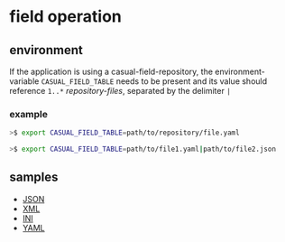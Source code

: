 # field operation

## environment

If the application is using a casual-field-repository, the environment-variable `CASUAL_FIELD_TABLE` needs to be present and its value should reference `1..*` _repository-files_, separated by the delimiter `|`

### example

```bash
>$ export CASUAL_FIELD_TABLE=path/to/repository/file.yaml
```

```bash
>$ export CASUAL_FIELD_TABLE=path/to/file1.yaml|path/to/file2.json
```


## samples 

* [JSON](./../sample/field.json)
* [XML](./../sample/field.xml)
* [INI](./../sample/field.ini)
* [YAML](./../sample/field.yaml)
